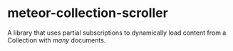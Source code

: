 # meteor-collection-scroller
A library that uses partial subscriptions to dynamically load content from a Collection with *many* documents.
